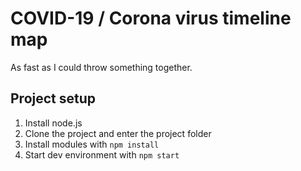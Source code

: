 # COVID-19 / Corona virus timeline map 
As fast as I could throw something together.

## Project setup
1. Install node.js
2. Clone the project and enter the project folder
3. Install modules with `npm install`
4. Start dev environment with `npm start`
